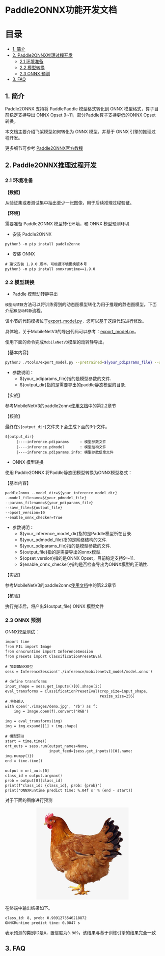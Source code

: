 # Paddle2ONNX功能开发文档

# 目录

- [1. 简介](#1---)
- [2. Paddle2ONNX推理过程开发](#2---)
    - [2.1 环境准备](#2.1---)
    - [2.2 模型转换](#2.2---)
    - [2.3 ONNX 预测](#2.3---)
- [3. FAQ](#3---)

## 1. 简介
Paddle2ONNX 支持将 PaddlePaddle 模型格式转化到 ONNX 模型格式，算子目前稳定支持导出 ONNX Opset 9~11，部分Paddle算子支持更低的ONNX Opset转换。

本文档主要介绍飞桨模型如何转化为 ONNX 模型，并基于 ONNX 引擎的推理过程开发。

更多细节可参考 [Paddle2ONNX官方教程](https://github.com/PaddlePaddle/Paddle2ONNX/blob/develop/README_zh.md)

## 2. Paddle2ONNX推理过程开发
### 2.1 环境准备
**【数据】**

从验证集或者测试集中抽出至少一张图像，用于后续推理过程验证。

**【环境】**

需要准备 Paddle2ONNX 模型转化环境，和 ONNX 模型预测环境

- 安装 Paddle2ONNX
```
python3 -m pip install paddle2onnx
```

- 安装 ONNX
```
# 建议安装 1.9.0 版本，可根据环境更换版本号
python3 -m pip install onnxruntime==1.9.0
```

### 2.2 模型转换


- Paddle 模型动转静导出

`模型动转静`方法可以将训练得到的动态图模型转化为用于推理的静态图模型，下面介绍`模型动转静`流程。

该小节的代码模板位于[export_model.py](./template/code/export_model.py)，您可以基于这段代码进行修改。

具体地，关于MobileNetV3的导出代码可以参考：[export_model.py](../../mobilenetv3_prod/Step6/tools/export_model.py)。

使用下面的命令完成`MobileNetV3`模型的动转静导出。

【基本内容】

```bash
python3 ./tools/export_model.py --pretrained=${your_pdiparams_file} --save-inference-dir=${output_dir}
```

- 参数说明：
  - ${your_pdiparams_file}指的是模型参数的文件.
  - ${output_dir}指的是需要导出的paddle静态模型的目录.

【实战】

参考MobileNetV3的paddle2onnx[使用文档]("../../mobilenetv3_prod/Step6/deploy/onnx_python/README.md)中的第2.2章节

【核验】

最终在`${output_dir}`文件夹下会生成下面的3个文件。

```
${output_dir}
     |----inference.pdiparams     : 模型参数文件
     |----inference.pdmodel       : 模型结构文件
     |----inference.pdiparams.info: 模型参数信息文件
```

- ONNX 模型转换

使用 Paddle2ONNX 将Paddle静态图模型转换为ONNX模型格式：

【基本内容】

```
paddle2onnx --model_dir=${your_inference_model_dir}
--model_filename=${your_pdmodel_file}
--params_filename=${your_pdiparams_file}
--save_file=${output_file}
--opset_version=10
--enable_onnx_checker=True
```

- 参数说明：
  - ${your_inference_model_dir}指的是Paddle模型所在目录.
  - ${your_pdmodel_file}指的是网络结构的文件.
  - ${your_pdiparams_file}指的是模型参数的文件.
  - ${output_file}指的是需要导出的onnx模型.
  - ${opset_version}指的是ONNX Opset，目前稳定支持9～11.
  - ${enable_onnx_checker}指的是否检查导出为ONNX模型的正确性.

【实战】

参考MobileNetV3的paddle2onnx[使用文档]("../../mobilenetv3_prod/Step6/deploy/onnx_python/README.md)中的第2.2章节

【核验】

执行完毕后，将产出${output_file} ONNX 模型文件


### 2.3 ONNX 预测

ONNX模型测试：


```
import time
from PIL import Image
from onnxruntime import InferenceSession
from presets import ClassificationPresetEval

# 加载ONNX模型
sess = InferenceSession('./inference/mobilenetv3_model/model.onnx')

# define transforms
input_shape = sess.get_inputs()[0].shape[2:]
eval_transforms = ClassificationPresetEval(crop_size=input_shape,
                                           resize_size=256)
# 准备输入
with open('./images/demo.jpg', 'rb') as f:
    img = Image.open(f).convert('RGB')

img = eval_transforms(img)
img = img.expand([1] + img.shape)

# 模型预测
start = time.time()
ort_outs = sess.run(output_names=None,
                    input_feed={sess.get_inputs()[0].name: img.numpy()})
end = time.time()

output = ort_outs[0]
class_id = output.argmax()
prob = output[0][class_id]
print(f"class_id: {class_id}, prob: {prob}")
print('ONNXRuntime predict time: %.04f s' % (end - start))

```

对于下面的图像进行预测

<div align="center">
    <img src="../../mobilenetv3_prod/Step6/images/demo.jpg" width=300">
</div>

在终端中输出结果如下。

```
class_id: 8, prob: 0.9091273546218872
ONNXRuntime predict time: 0.0047 s
```

表示预测的类别ID是`8`，置信度为`0.909`，该结果与基于训练引擎的结果完全一致

## 3. FAQ
